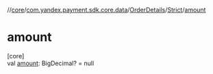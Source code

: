 //[core](../../../../index.md)/[com.yandex.payment.sdk.core.data](../../index.md)/[OrderDetails](../index.md)/[Strict](index.md)/[amount](amount.md)

# amount

[core]\
val [amount](amount.md): BigDecimal? = null
